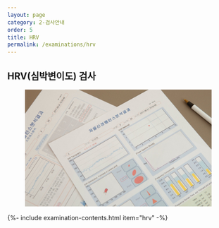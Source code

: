 ```yaml
---
layout: page
category: 2-검사안내
order: 5
title: HRV
permalink: /examinations/hrv
---
```


<h2 class="content-heading">
  <strong>HRV(심박변이도) 검사</strong>
</h2>

<figure>
  <img src="/assets/20190623110547.jpg" alt="">
</figure>

{%- include examination-contents.html item="hrv" -%}
